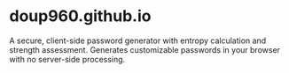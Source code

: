 # doup960.github.io
A secure, client-side password generator with entropy calculation and strength assessment. Generates customizable passwords in your browser with no server-side processing.

